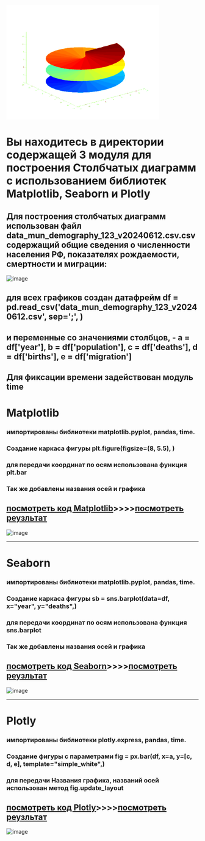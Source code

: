 <img src = 'https://github.com/AlexandrKuznetsov1/DegreeProject/blob/master/sketh_for_readme/from_3D.gif' width="400">

# Вы находитесь в директории содержащей 3 модуля для построения Столбчатых диаграмм с использованием библиотек Matplotlib, Seaborn и Plotly
## Для построения столбчатых диаграмм использован файл data_mun_demography_123_v20240612.csv.csv содержащий общие сведения о численности населения РФ, показателях рождаемости, смертности и миграции:
![image](https://github.com/user-attachments/assets/9ea41871-c46b-443c-85fe-197fce78ff95)
## для всех графиков создан датафрейм df = pd.read_csv('data_mun_demography_123_v20240612.csv', sep=';', )
## и переменные со значениями столбцов, - a = df['year'], b = df['population'], c = df['deaths'], d = df['births'], e = df['migration']
## Для фиксации времени задействован модуль time
# Matplotlib
### импортированы библиотеки matplotlib.pyplot, pandas, time. 
### Создание каркаса фигуры plt.figure(figsize=(8, 5.5), )
### для передачи координат по осям использована функция plt.bar
### Так же добавлены названия осей и графика
## [посмотреть код Matplotlib](https://github.com/AlexandrKuznetsov1/DegreeProject/blob/master/bar_graphs/bar_graphs_PLT.py)____>>>>____[посмотреть реузльтат](https://github.com/AlexandrKuznetsov1/DegreeProject/blob/master/graphics/Столбчатая%20диаграмма%20PLT.png)
![image](https://github.com/user-attachments/assets/7e033c56-6990-4add-81d2-906536edcd54)

___________________________________________________________________________________________________________________________________________________________________________________________________________
# Seaborn
### импортированы библиотеки matplotlib.pyplot, pandas, time. 
### Создание каркаса фигуры sb = sns.barplot(data=df, x="year", y="deaths",)
### для передачи координат по осям использована функция sns.barplot
### Так же добавлены названия осей и графика
## [посмотреть код Seaborn](https://github.com/AlexandrKuznetsov1/DegreeProject/blob/master/bar_graphs/bar_graphs_SNS.py)____>>>>____[посмотреть реузльтат](https://github.com/AlexandrKuznetsov1/DegreeProject/blob/master/graphics/Столбчатая%20диаграмма%20SNS.png)
![image](https://github.com/user-attachments/assets/1b9e4247-9a69-4e39-82b2-ad6aab93ce2e)

___________________________________________________________________________________________________________________________________________________________________________________________________________
# Plotly
### импортированы библиотеки plotly.express, pandas, time. 
### Создание фигуры с параметрами fig = px.bar(df, x=a, y=[c, d, e], template="simple_white",)
### для передачи Названия графика, названий осей использован метод fig.update_layout
## [посмотреть код Plotly](https://github.com/AlexandrKuznetsov1/DegreeProject/blob/master/bar_graphs/bar_graphs_PX.py)____>>>>____[посмотреть реузльтат](https://github.com/AlexandrKuznetsov1/DegreeProject/blob/master/graphics/Столбчатая%20диаграмма%20PX.png)
![image](https://github.com/user-attachments/assets/3c0c54ea-0395-4b66-be34-c5140560c20c)
